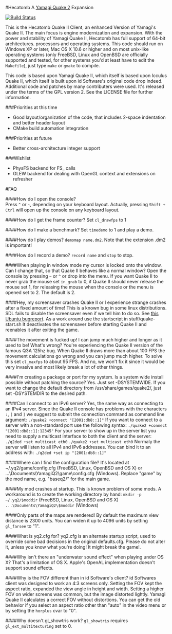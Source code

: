 #Hecatomb
A [Yamagi Quake 2](http://github.com/yquake2) Expansion  

[![Build Status](https://drone.io/github.com/alericoveri/hecatomb/status.png)](https://drone.io/github.com/alericoveri/hecatomb/latest)

This is the Hecatomb Quake II Client, an enhanced Version of Yamagi's Quake
II. The main focus is engine modernization and expansion. With the power and stability of Yamagi Quake II, 
Hecatomb has full support of 64-bit architectures.
processors and operating systems. This code should run on Windows XP or later,
Mac OS X 10.6 or higher and on most unix-like operating systems (only FreeBSD,
Linux and OpenBSD are officially supported and tested, for other systems you'd
at least have to edit the `Makefile`), just type `make` or `gmake` to compile.

This code is based upon Yamagi Quake II, which itself is based upon Icculus Quake II, which itself is built upon id
Software's original code drop indeed. Additional code and patches by many contributers
were used. It's released under the terms of the GPL version 2. See the LICENSE
file for further information.

###Priorities at this time
* Good layout/organization of the code, that includes 2-space indentation and better header layout
* CMake build automation integration

###Priorities at future
* Better cross-architecture integer support

###Wishlist
* PhysFS backend for FS_ calls
* GLEW backend for dealing with OpenGL context and extensions on refresher


#FAQ

####How do I open the console?   
Press `^` or `~`, depending on your keyboard layout.
Actually, pressing `Shift + Ctrl` will open up the console on any keyboard layout.

####How do I get the frame counter?
Set `cl_drawfps` to 1

####How do I make a benchmark?
Set `timedemo` to 1 and play a demo.

####How do I play demos?
`demomap name.dm2`. Note that the extension .dm2 is important!

####How do I record a demo?
`record name` and `stop` to stop.

####When playing in window mode my cursor is locked onto the window. Can I change
that, so that Quake II behaves like a normal window?
Open the console by pressing `~` or `^` or drop into the menu. If you want Quake
II to never  grab the mouse set `in_grab` to 0, if Quake II should never
release the mouse set 1, for releasing the mouse when the console or the
menu is opened set to 2. The default is 2.

####Hey, my screensaver crashes Quake II or I experience strange crashes after a
fixed amount of time!
This is a known bug in some linux distributions. SDL fails to disable
the screensaver even if we tell him to do so. See [this Ubuntu bugreport](https://bugs.launchpad.net/ubuntu/+source/gnome-screensaver/+bug/32457).
As a work around use the startscript in stuff/quake-start.sh It deactivates
the screensaver before starting Quake II and reenables it after exiting the
game.

####The movement is fucked up! I can jump much higher and longer as it used to be! What's wrong?
You're experiencing the Quake II version of the famous Q3A 125hz bug.
When Quake II draws more than about 100 FPS the movement calculations go
wrong and you can jump much higher. To solve this set `cl_maxfps` to about
95 FPS. And no, we won't fix it since it would be very invasive and most
likely break a lot of other things.

####I'm creating a package or port for my system. Is a system wide install
possible without patching the source?
Yes. Just set -DSYSTEMWIDE. If you want to change the default
directory from /usr/share/games/quake2/, just set -DSYSTEMDIR
to the desired path.

####Can I connect to an IPv6 server?
Yes, the same way as connecting to an IPv4 server. Since the Quake II console
has problems with the characters `:`, `[` and `]` we suggest to submit the
connection command as command line argument:
  `./quake2 +connect "[2001:db8::1]"`
If you want to connect to a server with a non-standard port use the following
syntax:
  `./quake2 +connect "[2001:db8::1]:12345"`
For your server to show up in the server list you need to supply a multicast
interface to both the client and the server:
  `./q2ded +set multicast eth0`
  `./quake2 +set multicast eth0`
Normaly the server will listen to all IPv4 and IPv6 addresses. You can bind
it to an address with:
  `./q2ded +set ip "[2001:db8::1]"`

####Where can I find the configuration file?
It's located at ~/.yq2/game/config.cfg (FreeBSD, Linux, OpenBSD and OS X) or
...\Documents\YamagiQ2\game\config.cfg (Windows). Replace "game" by the mod
name, e.g. "baseq2/" for the main game.

####My mod crashes at startup.
This is known problem of some mods. A workaround is to create the working
directory by hand:
  `mkdir -p ~/.yq2/$moddir` (FreeBSD, Linux, OpenBSD and OS X)
  `...\Documents\YamagiQ2\$moddir` (Windows)

####Only parts of the maps are rendered!
By default the maximum view distance is 2300 units. You can widen it up
to 4096 units by setting `gl_farsee` to "1".

####What is yq2.cfg for?
yq2.cfg is an alternate startup script, used to override some bad
decisions in the original defaults.cfg. Please do not alter it,
unless you know what you're doing! It might break the game!.

####Why isn't there an "underwater sound effect" when playing under OS X?
That's a limitation of OS X. Apple's OpenAL implementation doesn't
support sound effects.

####Why is the FOV different than in id Software's client?
id Softwares client was designed to work an 4:3 screens only. Setting
the FOV kept the aspect ratio, expanded the view angle in height and 
width. Setting a higher FOV on wider screens was common, but the image
distorted lightly. Yamagi Quake II calculates a correct FOV without
distortions. You can get the old behavior if you select an aspect
ratio other than "auto" in the video menu or by setting the `horplus`
cvar to "0".

####Why doesn't gl_showtris work?
`gl_showtris` requires `gl_ext_multitexturing` set to 0.
